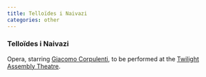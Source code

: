 ```yaml
---
title: Telloïdes i Naivazi
categories: other
---
```


### Telloïdes i Naivazi

Opera, starring [Giacomo Corpulenti](GiacomoCorpulenti), to be performed at the [Twilight Assembly Theatre](TwilightAssemblyTheatre).
